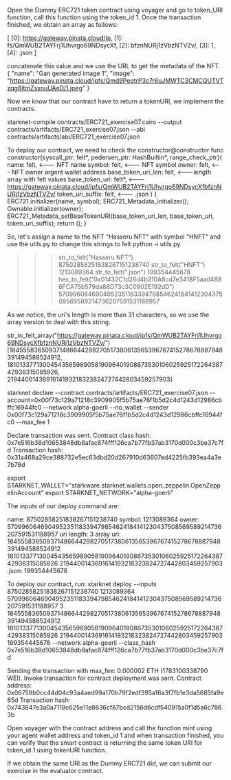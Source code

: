 Open the Dummy ERC721 token contract using voyager and go to token_URI function, call this function using the token_id 1. Once the transaction finished, we obtain an array as follows:

[
[0]: https://gateway.pinata.cloud/ip, 
[1]: fs/QmWUB2TAYFrj1Uhvrgo69NDsycXf, 
[2]: bfznNURj1zVbzNTVZv/, 
[3]: 1, 
[4]: .json
]

concatenate this value and we use the URL to get the metadata of the NFT.
{
    "name": "Gan generated image 1", 
    "image": "https://gateway.pinata.cloud/ipfs/Qmd9PegtrP3c7r6uJMWTC3CMCQUTVTzqg8jtmZsxnuUAeD/1.jpeg"
}

Now we know that our contract have to return a tokenURI, we implement the contracts.

starknet-compile contracts/ERC721_exercise07.cairo --output contracts/artifacts/ERC721_exercise07.json --abi contracts/artifacts/abi/ERC721_exercise07.json

To deploy our contract, we need to check the constructor@constructor
func constructor{syscall_ptr: felt*, pedersen_ptr: HashBuiltin*, range_check_ptr}(
    name: felt,  <--- NFT name
    symbol: felt, <--- NFT symbol 
    owner: felt, <--- NFT owner argent wallet address
    base_token_uri_len: felt,  <---length array with felt values
    base_token_uri: felt*, <---  https://gateway.pinata.cloud/ipfs/QmWUB2TAYFrj1Uhvrgo69NDsycXfbfznNURj1zVbzNTVZv/
    token_uri_suffix: felt, <--- .json 
) {
    ERC721.initializer(name, symbol);
    ERC721_Metadata_initializer();
    Ownable.initializer(owner);
    ERC721_Metadata_setBaseTokenURI(base_token_uri_len, base_token_uri, token_uri_suffix);
    return ();
}

So, let's assign a name to the NFT "Hasseru NFT" with symbol "HNFT" and use the utils.py to change this strings to felt
python -i utils.py 
>>> str_to_felt("Hasseru NFT")
87502858251838267151238740
>>> str_to_felt("HNFT")
1213089364
>>> str_to_felt(".json")
199354445678
>>> hex_to_felt("0x01432C1d26d4b210A8cd7e3418F5aad4886FCA75b579da88D73c3C0902E192dD")
570996064690495235118339479854624184141230437508569589214736207591531188957

As we notice, the uri's length is more than 31 characters, so we use the array version to deal with this string.

str_to_felt_array("https://gateway.pinata.cloud/ipfs/QmWUB2TAYFrj1Uhvrgo69NDsycXfbfznNURj1zVbzNTVZv/") 
[184555836509371486644298270517380613565396767415278678887948391494588524912, 181013377130045435659890581909640190867353010602592517226438742938315085926, 2194400143691614193218323824727442803459257903]

starknet declare --contract contracts/artifacts/ERC721_exercise07.json --account=0x00f73c129a71218c3909905f5b75ae76f1b5d2c4d1243d12986cbffc16944fc0 --network alpha-goerli --no_wallet --sender 0x00f73c129a71218c3909905f5b75ae76f1b5d2c4d1243d12986cbffc16944fc0 --max_fee 1

Declare transaction was sent.
Contract class hash: 0x7e516b38d10653848db8afac874fff126ca7b77fb37ab3170d000c3be37c7fd
Transaction hash: 0x31a468a29ce388732e5ec63dbd20d267910d63607ed4225fb393ea4a3e7b76d

export STARKNET_WALLET="starkware.starknet.wallets.open_zeppelin.OpenZeppelinAccount"
export STARKNET_NETWORK="alpha-goerli"

The inputs of our deploy command are:

name: 87502858251838267151238740
symbol: 1213089364
owner: 570996064690495235118339479854624184141230437508569589214736207591531188957
uri length: 3 
array uri: 184555836509371486644298270517380613565396767415278678887948391494588524912 181013377130045435659890581909640190867353010602592517226438742938315085926 2194400143691614193218323824727442803459257903
.json: 199354445678

To deploy our contract, run: 
starknet deploy --inputs 87502858251838267151238740 1213089364 570996064690495235118339479854624184141230437508569589214736207591531188957 3 184555836509371486644298270517380613565396767415278678887948391494588524912 181013377130045435659890581909640190867353010602592517226438742938315085926 2194400143691614193218323824727442803459257903 199354445678 --network alpha-goerli --class_hash 0x7e516b38d10653848db8afac874fff126ca7b77fb37ab3170d000c3be37c7fd

Sending the transaction with max_fee: 0.000002 ETH (1783100338790 WEI).
Invoke transaction for contract deployment was sent.
Contract address: 0x06759b0cc44d04c93a4aed99a170b79f2edf395a16a3f7fb1e3da5685fa9e85d
Transaction hash: 0x743847e3a0a7119c625e11e8636cf87bcd2156d6cdf540915a0f1d5a6c7863b

Open voyager with the contract address and call the function mint using your agent wallet address and token_id 1 and when transaction finished, you can verify that the smart contract is returning the same token URI for token_id 1 using tokenURI function.

If we obtain the same URI as the Dummy ERC721 did, we can submit our exercise in the evaluator contract. 




